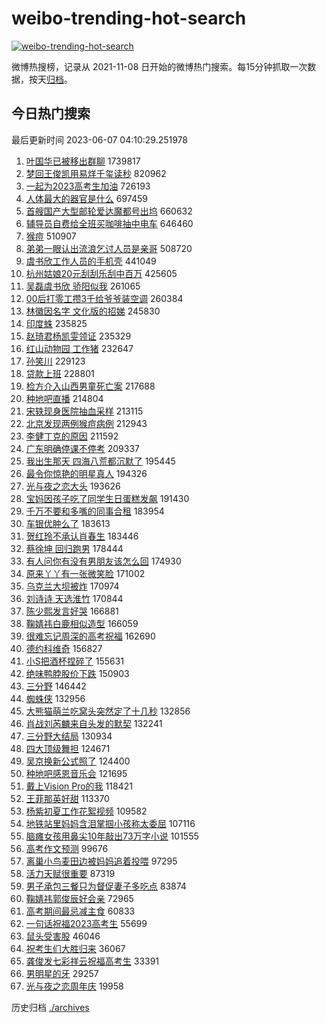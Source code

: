 # weibo-trending-hot-search

[![weibo-trending-hot-search](https://github.com/ameizi/weibo-trending-hot-search/actions/workflows/ci.yml/badge.svg)](https://github.com/ameizi/weibo-trending-hot-search/actions/workflows/ci.yml)

微博热搜榜，记录从 2021-11-08 日开始的微博热门搜索。每15分钟抓取一次数据，按天[归档](./archives)。

## 今日热门搜索

<!-- BEGIN --> 
最后更新时间 2023-06-07 04:10:29.251978 
1. [叶国华已被移出群聊](https://s.weibo.com/weibo?q=%23%E5%8F%B6%E5%9B%BD%E5%8D%8E%E5%B7%B2%E8%A2%AB%E7%A7%BB%E5%87%BA%E7%BE%A4%E8%81%8A%23&t=31&band_rank=1&Refer=top) 1739817
1. [梦回王俊凯用易烊千玺读秒](https://s.weibo.com/weibo?q=%23%E6%A2%A6%E5%9B%9E%E7%8E%8B%E4%BF%8A%E5%87%AF%E7%94%A8%E6%98%93%E7%83%8A%E5%8D%83%E7%8E%BA%E8%AF%BB%E7%A7%92%23&t=31&band_rank=2&Refer=top) 820962
1. [一起为2023高考生加油](https://s.weibo.com/weibo?q=%23%E4%B8%80%E8%B5%B7%E4%B8%BA2023%E9%AB%98%E8%80%83%E7%94%9F%E5%8A%A0%E6%B2%B9%23&t=31&band_rank=3&Refer=top) 726193
1. [人体最大的器官是什么](https://s.weibo.com/weibo?q=%23%E4%BA%BA%E4%BD%93%E6%9C%80%E5%A4%A7%E7%9A%84%E5%99%A8%E5%AE%98%E6%98%AF%E4%BB%80%E4%B9%88%23&t=31&band_rank=4&Refer=top) 697459
1. [首艘国产大型邮轮爱达魔都号出坞](https://s.weibo.com/weibo?q=%23%E9%A6%96%E8%89%98%E5%9B%BD%E4%BA%A7%E5%A4%A7%E5%9E%8B%E9%82%AE%E8%BD%AE%E7%88%B1%E8%BE%BE%E9%AD%94%E9%83%BD%E5%8F%B7%E5%87%BA%E5%9D%9E%23&t=31&band_rank=3&Refer=top) 660632
1. [辅导员自费给全班买咖啡抽中电车](https://s.weibo.com/weibo?q=%23%E8%BE%85%E5%AF%BC%E5%91%98%E8%87%AA%E8%B4%B9%E7%BB%99%E5%85%A8%E7%8F%AD%E4%B9%B0%E5%92%96%E5%95%A1%E6%8A%BD%E4%B8%AD%E7%94%B5%E8%BD%A6%23&t=31&band_rank=20&Refer=top) 646460
1. [猴痘](https://s.weibo.com/weibo?q=%E7%8C%B4%E7%97%98&t=31&band_rank=6&Refer=top) 510907
1. [弟弟一眼认出流浪乞讨人员是亲哥](https://s.weibo.com/weibo?q=%23%E5%BC%9F%E5%BC%9F%E4%B8%80%E7%9C%BC%E8%AE%A4%E5%87%BA%E6%B5%81%E6%B5%AA%E4%B9%9E%E8%AE%A8%E4%BA%BA%E5%91%98%E6%98%AF%E4%BA%B2%E5%93%A5%23&t=31&band_rank=5&Refer=top) 508720
1. [虞书欣工作人员的手机壳](https://s.weibo.com/weibo?q=%23%E8%99%9E%E4%B9%A6%E6%AC%A3%E5%B7%A5%E4%BD%9C%E4%BA%BA%E5%91%98%E7%9A%84%E6%89%8B%E6%9C%BA%E5%A3%B3%23&t=31&band_rank=7&Refer=top) 441049
1. [杭州姑娘20元刮刮乐刮中百万](https://s.weibo.com/weibo?q=%23%E6%9D%AD%E5%B7%9E%E5%A7%91%E5%A8%9820%E5%85%83%E5%88%AE%E5%88%AE%E4%B9%90%E5%88%AE%E4%B8%AD%E7%99%BE%E4%B8%87%23&t=31&band_rank=8&Refer=top) 425605
1. [吴磊虞书欣 骄阳似我](https://s.weibo.com/weibo?q=%E5%90%B4%E7%A3%8A%E8%99%9E%E4%B9%A6%E6%AC%A3%20%E9%AA%84%E9%98%B3%E4%BC%BC%E6%88%91&t=31&band_rank=9&Refer=top) 261065
1. [00后打零工攒3千给爷爷装空调](https://s.weibo.com/weibo?q=%2300%E5%90%8E%E6%89%93%E9%9B%B6%E5%B7%A5%E6%94%923%E5%8D%83%E7%BB%99%E7%88%B7%E7%88%B7%E8%A3%85%E7%A9%BA%E8%B0%83%23&t=31&band_rank=40&Refer=top) 260384
1. [林徽因名字 文化版的招娣](https://s.weibo.com/weibo?q=%E6%9E%97%E5%BE%BD%E5%9B%A0%E5%90%8D%E5%AD%97%20%E6%96%87%E5%8C%96%E7%89%88%E7%9A%84%E6%8B%9B%E5%A8%A3&t=31&band_rank=11&Refer=top) 245830
1. [印度蛛](https://s.weibo.com/weibo?q=%E5%8D%B0%E5%BA%A6%E8%9B%9B&t=31&band_rank=41&Refer=top) 235825
1. [赵琦君杨凯雯领证](https://s.weibo.com/weibo?q=%23%E8%B5%B5%E7%90%A6%E5%90%9B%E6%9D%A8%E5%87%AF%E9%9B%AF%E9%A2%86%E8%AF%81%23&t=31&band_rank=12&Refer=top) 235329
1. [红山动物园 工作猪](https://s.weibo.com/weibo?q=%E7%BA%A2%E5%B1%B1%E5%8A%A8%E7%89%A9%E5%9B%AD%20%E5%B7%A5%E4%BD%9C%E7%8C%AA&t=31&band_rank=14&Refer=top) 232647
1. [孙笑川](https://s.weibo.com/weibo?q=%E5%AD%99%E7%AC%91%E5%B7%9D&t=31&band_rank=18&Refer=top) 229123
1. [贷款上班](https://s.weibo.com/weibo?q=%E8%B4%B7%E6%AC%BE%E4%B8%8A%E7%8F%AD&t=31&band_rank=32&Refer=top) 228801
1. [检方介入山西男童死亡案](https://s.weibo.com/weibo?q=%23%E6%A3%80%E6%96%B9%E4%BB%8B%E5%85%A5%E5%B1%B1%E8%A5%BF%E7%94%B7%E7%AB%A5%E6%AD%BB%E4%BA%A1%E6%A1%88%23&t=31&band_rank=17&Refer=top) 217688
1. [种地吧直播](https://s.weibo.com/weibo?q=%E7%A7%8D%E5%9C%B0%E5%90%A7%E7%9B%B4%E6%92%AD&t=31&band_rank=10&Refer=top) 214804
1. [宋轶现身医院抽血采样](https://s.weibo.com/weibo?q=%23%E5%AE%8B%E8%BD%B6%E7%8E%B0%E8%BA%AB%E5%8C%BB%E9%99%A2%E6%8A%BD%E8%A1%80%E9%87%87%E6%A0%B7%23&t=31&band_rank=16&Refer=top) 213115
1. [北京发现两例猴痘病例](https://s.weibo.com/weibo?q=%23%E5%8C%97%E4%BA%AC%E5%8F%91%E7%8E%B0%E4%B8%A4%E4%BE%8B%E7%8C%B4%E7%97%98%E7%97%85%E4%BE%8B%23&t=31&band_rank=13&Refer=top) 212943
1. [李健丁克的原因](https://s.weibo.com/weibo?q=%E6%9D%8E%E5%81%A5%E4%B8%81%E5%85%8B%E7%9A%84%E5%8E%9F%E5%9B%A0&t=31&band_rank=15&Refer=top) 211592
1. [广东明确停课不停考](https://s.weibo.com/weibo?q=%23%E5%B9%BF%E4%B8%9C%E6%98%8E%E7%A1%AE%E5%81%9C%E8%AF%BE%E4%B8%8D%E5%81%9C%E8%80%83%23&t=31&band_rank=19&Refer=top) 209337
1. [我出生那天 四海八荒都沉默了](https://s.weibo.com/weibo?q=%E6%88%91%E5%87%BA%E7%94%9F%E9%82%A3%E5%A4%A9%20%E5%9B%9B%E6%B5%B7%E5%85%AB%E8%8D%92%E9%83%BD%E6%B2%89%E9%BB%98%E4%BA%86&t=31&band_rank=21&Refer=top) 195445
1. [最令你惊艳的明星真人](https://s.weibo.com/weibo?q=%E6%9C%80%E4%BB%A4%E4%BD%A0%E6%83%8A%E8%89%B3%E7%9A%84%E6%98%8E%E6%98%9F%E7%9C%9F%E4%BA%BA&t=31&band_rank=22&Refer=top) 194326
1. [光与夜之恋大头](https://s.weibo.com/weibo?q=%E5%85%89%E4%B8%8E%E5%A4%9C%E4%B9%8B%E6%81%8B%E5%A4%A7%E5%A4%B4&t=31&band_rank=23&Refer=top) 193626
1. [宝妈因孩子吃了同学生日蛋糕发飙](https://s.weibo.com/weibo?q=%23%E5%AE%9D%E5%A6%88%E5%9B%A0%E5%AD%A9%E5%AD%90%E5%90%83%E4%BA%86%E5%90%8C%E5%AD%A6%E7%94%9F%E6%97%A5%E8%9B%8B%E7%B3%95%E5%8F%91%E9%A3%99%23&t=31&band_rank=24&Refer=top) 191430
1. [千万不要和多嘴的同事合租](https://s.weibo.com/weibo?q=%23%E5%8D%83%E4%B8%87%E4%B8%8D%E8%A6%81%E5%92%8C%E5%A4%9A%E5%98%B4%E7%9A%84%E5%90%8C%E4%BA%8B%E5%90%88%E7%A7%9F%23&t=31&band_rank=25&Refer=top) 183954
1. [车银优肿么了](https://s.weibo.com/weibo?q=%23%E8%BD%A6%E9%93%B6%E4%BC%98%E8%82%BF%E4%B9%88%E4%BA%86%23&t=31&band_rank=26&Refer=top) 183613
1. [贺红玲不承认肖春生](https://s.weibo.com/weibo?q=%23%E8%B4%BA%E7%BA%A2%E7%8E%B2%E4%B8%8D%E6%89%BF%E8%AE%A4%E8%82%96%E6%98%A5%E7%94%9F%23&t=31&band_rank=27&Refer=top) 183446
1. [蔡徐坤 回归跑男](https://s.weibo.com/weibo?q=%E8%94%A1%E5%BE%90%E5%9D%A4%20%E5%9B%9E%E5%BD%92%E8%B7%91%E7%94%B7&t=31&band_rank=28&Refer=top) 178444
1. [有人问你有没有男朋友该怎么回](https://s.weibo.com/weibo?q=%E6%9C%89%E4%BA%BA%E9%97%AE%E4%BD%A0%E6%9C%89%E6%B2%A1%E6%9C%89%E7%94%B7%E6%9C%8B%E5%8F%8B%E8%AF%A5%E6%80%8E%E4%B9%88%E5%9B%9E&t=31&band_rank=29&Refer=top) 174930
1. [原来丫丫有一张微笑脸](https://s.weibo.com/weibo?q=%23%E5%8E%9F%E6%9D%A5%E4%B8%AB%E4%B8%AB%E6%9C%89%E4%B8%80%E5%BC%A0%E5%BE%AE%E7%AC%91%E8%84%B8%23&t=31&band_rank=30&Refer=top) 171002
1. [乌克兰大坝被炸](https://s.weibo.com/weibo?q=%23%E4%B9%8C%E5%85%8B%E5%85%B0%E5%A4%A7%E5%9D%9D%E8%A2%AB%E7%82%B8%23&t=31&band_rank=31&Refer=top) 170974
1. [刘诗诗 天选淮竹](https://s.weibo.com/weibo?q=%E5%88%98%E8%AF%97%E8%AF%97%20%E5%A4%A9%E9%80%89%E6%B7%AE%E7%AB%B9&t=31&band_rank=32&Refer=top) 170844
1. [陈少熙发言好哭](https://s.weibo.com/weibo?q=%E9%99%88%E5%B0%91%E7%86%99%E5%8F%91%E8%A8%80%E5%A5%BD%E5%93%AD&t=31&band_rank=33&Refer=top) 166881
1. [鞠婧祎白鹿相似造型](https://s.weibo.com/weibo?q=%23%E9%9E%A0%E5%A9%A7%E7%A5%8E%E7%99%BD%E9%B9%BF%E7%9B%B8%E4%BC%BC%E9%80%A0%E5%9E%8B%23&t=31&band_rank=34&Refer=top) 166059
1. [很难忘记周深的高考祝福](https://s.weibo.com/weibo?q=%23%E5%BE%88%E9%9A%BE%E5%BF%98%E8%AE%B0%E5%91%A8%E6%B7%B1%E7%9A%84%E9%AB%98%E8%80%83%E7%A5%9D%E7%A6%8F%23&t=31&band_rank=39&Refer=top) 162690
1. [德约科维奇](https://s.weibo.com/weibo?q=%E5%BE%B7%E7%BA%A6%E7%A7%91%E7%BB%B4%E5%A5%87&t=31&band_rank=35&Refer=top) 156827
1. [小S把酒杯捏碎了](https://s.weibo.com/weibo?q=%23%E5%B0%8FS%E6%8A%8A%E9%85%92%E6%9D%AF%E6%8D%8F%E7%A2%8E%E4%BA%86%23&t=31&band_rank=36&Refer=top) 155631
1. [绝味鸭脖股价下跌](https://s.weibo.com/weibo?q=%23%E7%BB%9D%E5%91%B3%E9%B8%AD%E8%84%96%E8%82%A1%E4%BB%B7%E4%B8%8B%E8%B7%8C%23&t=31&band_rank=37&Refer=top) 150903
1. [三分野](https://s.weibo.com/weibo?q=%E4%B8%89%E5%88%86%E9%87%8E&t=31&band_rank=38&Refer=top) 146442
1. [蜘蛛侠](https://s.weibo.com/weibo?q=%E8%9C%98%E8%9B%9B%E4%BE%A0&t=31&band_rank=24&Refer=top) 132956
1. [大熊猫萌兰吃窝头突然定了十几秒](https://s.weibo.com/weibo?q=%23%E5%A4%A7%E7%86%8A%E7%8C%AB%E8%90%8C%E5%85%B0%E5%90%83%E7%AA%9D%E5%A4%B4%E7%AA%81%E7%84%B6%E5%AE%9A%E4%BA%86%E5%8D%81%E5%87%A0%E7%A7%92%23&t=31&band_rank=48&Refer=top) 132856
1. [肖战刘芮麟来自头发的默契](https://s.weibo.com/weibo?q=%23%E8%82%96%E6%88%98%E5%88%98%E8%8A%AE%E9%BA%9F%E6%9D%A5%E8%87%AA%E5%A4%B4%E5%8F%91%E7%9A%84%E9%BB%98%E5%A5%91%23&t=31&band_rank=41&Refer=top) 132241
1. [三分野大结局](https://s.weibo.com/weibo?q=%23%E4%B8%89%E5%88%86%E9%87%8E%E5%A4%A7%E7%BB%93%E5%B1%80%23&t=31&band_rank=42&Refer=top) 130934
1. [四大顶级舞担](https://s.weibo.com/weibo?q=%23%E5%9B%9B%E5%A4%A7%E9%A1%B6%E7%BA%A7%E8%88%9E%E6%8B%85%23&t=31&band_rank=43&Refer=top) 124671
1. [吴京换新公式照了](https://s.weibo.com/weibo?q=%E5%90%B4%E4%BA%AC%E6%8D%A2%E6%96%B0%E5%85%AC%E5%BC%8F%E7%85%A7%E4%BA%86&t=31&band_rank=45&Refer=top) 124400
1. [种地吧感恩音乐会](https://s.weibo.com/weibo?q=%23%E7%A7%8D%E5%9C%B0%E5%90%A7%E6%84%9F%E6%81%A9%E9%9F%B3%E4%B9%90%E4%BC%9A%23&t=31&band_rank=44&Refer=top) 121695
1. [戴上Vision Pro的我](https://s.weibo.com/weibo?q=%E6%88%B4%E4%B8%8AVision%20Pro%E7%9A%84%E6%88%91&t=31&band_rank=45&Refer=top) 118421
1. [王菲那英好甜](https://s.weibo.com/weibo?q=%23%E7%8E%8B%E8%8F%B2%E9%82%A3%E8%8B%B1%E5%A5%BD%E7%94%9C%23&t=31&band_rank=46&Refer=top) 113370
1. [杨紫初夏工作花絮视频](https://s.weibo.com/weibo?q=%23%E6%9D%A8%E7%B4%AB%E5%88%9D%E5%A4%8F%E5%B7%A5%E4%BD%9C%E8%8A%B1%E7%B5%AE%E8%A7%86%E9%A2%91%23&t=31&band_rank=47&Refer=top) 109582
1. [地铁站里妈妈含泪掌掴小孩称太委屈](https://s.weibo.com/weibo?q=%23%E5%9C%B0%E9%93%81%E7%AB%99%E9%87%8C%E5%A6%88%E5%A6%88%E5%90%AB%E6%B3%AA%E6%8E%8C%E6%8E%B4%E5%B0%8F%E5%AD%A9%E7%A7%B0%E5%A4%AA%E5%A7%94%E5%B1%88%23&t=31&band_rank=48&Refer=top) 107116
1. [脑瘫女孩用鼻尖10年敲出73万字小说](https://s.weibo.com/weibo?q=%23%E8%84%91%E7%98%AB%E5%A5%B3%E5%AD%A9%E7%94%A8%E9%BC%BB%E5%B0%9610%E5%B9%B4%E6%95%B2%E5%87%BA73%E4%B8%87%E5%AD%97%E5%B0%8F%E8%AF%B4%23&t=31&band_rank=49&Refer=top) 101555
1. [高考作文预测](https://s.weibo.com/weibo?q=%E9%AB%98%E8%80%83%E4%BD%9C%E6%96%87%E9%A2%84%E6%B5%8B&t=31&band_rank=48&Refer=top) 99676
1. [离巢小鸟麦田边被妈妈追着投喂](https://s.weibo.com/weibo?q=%23%E7%A6%BB%E5%B7%A2%E5%B0%8F%E9%B8%9F%E9%BA%A6%E7%94%B0%E8%BE%B9%E8%A2%AB%E5%A6%88%E5%A6%88%E8%BF%BD%E7%9D%80%E6%8A%95%E5%96%82%23&t=31&band_rank=50&Refer=top) 97295
1. [活力天赋很重要](https://s.weibo.com/weibo?q=%E6%B4%BB%E5%8A%9B%E5%A4%A9%E8%B5%8B%E5%BE%88%E9%87%8D%E8%A6%81&t=31&band_rank=50&Refer=top) 87319
1. [男子承包三餐只为督促妻子多吃点](https://s.weibo.com/weibo?q=%23%E7%94%B7%E5%AD%90%E6%89%BF%E5%8C%85%E4%B8%89%E9%A4%90%E5%8F%AA%E4%B8%BA%E7%9D%A3%E4%BF%83%E5%A6%BB%E5%AD%90%E5%A4%9A%E5%90%83%E7%82%B9%23&t=31&band_rank=50&Refer=top) 83874
1. [鞠婧祎郭俊辰好会亲](https://s.weibo.com/weibo?q=%23%E9%9E%A0%E5%A9%A7%E7%A5%8E%E9%83%AD%E4%BF%8A%E8%BE%B0%E5%A5%BD%E4%BC%9A%E4%BA%B2%23&t=31&band_rank=44&Refer=top) 72965
1. [高考期间最忌减主食](https://s.weibo.com/weibo?q=%23%E9%AB%98%E8%80%83%E6%9C%9F%E9%97%B4%E6%9C%80%E5%BF%8C%E5%87%8F%E4%B8%BB%E9%A3%9F%23&t=31&band_rank=39&Refer=top) 60833
1. [一句话祝福2023高考生](https://s.weibo.com/weibo?q=%23%E4%B8%80%E5%8F%A5%E8%AF%9D%E7%A5%9D%E7%A6%8F2023%E9%AB%98%E8%80%83%E7%94%9F%23&t=31&band_rank=26&Refer=top) 55699
1. [鼠头受害股](https://s.weibo.com/weibo?q=%E9%BC%A0%E5%A4%B4%E5%8F%97%E5%AE%B3%E8%82%A1&t=31&band_rank=50&Refer=top) 46046
1. [祝考生们大胜归来](https://s.weibo.com/weibo?q=%23%E7%A5%9D%E8%80%83%E7%94%9F%E4%BB%AC%E5%A4%A7%E8%83%9C%E5%BD%92%E6%9D%A5%23&t=31&band_rank=35&Refer=top) 36067
1. [龚俊发七彩祥云祝福高考生](https://s.weibo.com/weibo?q=%23%E9%BE%9A%E4%BF%8A%E5%8F%91%E4%B8%83%E5%BD%A9%E7%A5%A5%E4%BA%91%E7%A5%9D%E7%A6%8F%E9%AB%98%E8%80%83%E7%94%9F%23&t=31&band_rank=49&Refer=top) 33391
1. [男明星的牙](https://s.weibo.com/weibo?q=%23%E7%94%B7%E6%98%8E%E6%98%9F%E7%9A%84%E7%89%99%23&t=31&band_rank=50&Refer=top) 29257
1. [光与夜之恋周年庆](https://s.weibo.com/weibo?q=%E5%85%89%E4%B8%8E%E5%A4%9C%E4%B9%8B%E6%81%8B%E5%91%A8%E5%B9%B4%E5%BA%86&t=31&band_rank=49&Refer=top) 19958
<!-- END -->

历史归档 [./archives](./archives)

